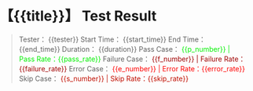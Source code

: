 # 【{{title}}】 Test Result

> Tester： {{tester}}
> Start Time： {{start_time}}
> End Time： {{end_time}}
> Duration： {{duration}}
> Pass Case：<font color="info"> {{p_number}} | Pass Rate：{{pass_rate}} </font>
> Failure Case：<font color="warning">  {{f_number}} | Failure Rate：{{failure_rate}} </font>
> Error Case： <font color="red"> {{e_number}} | Error Rate：{{error_rate}} </font>
> Skip Case： <font color="comment"> {{s_number}} | Skip Rate：{{skip_rate}} </font>
